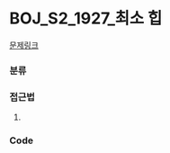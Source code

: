 # BOJ_S2_1927_최소 힙

[문제링크](https://www.acmicpc.net/problem/1927)



### 분류



### 접근법
1. 


### Code
```python

```